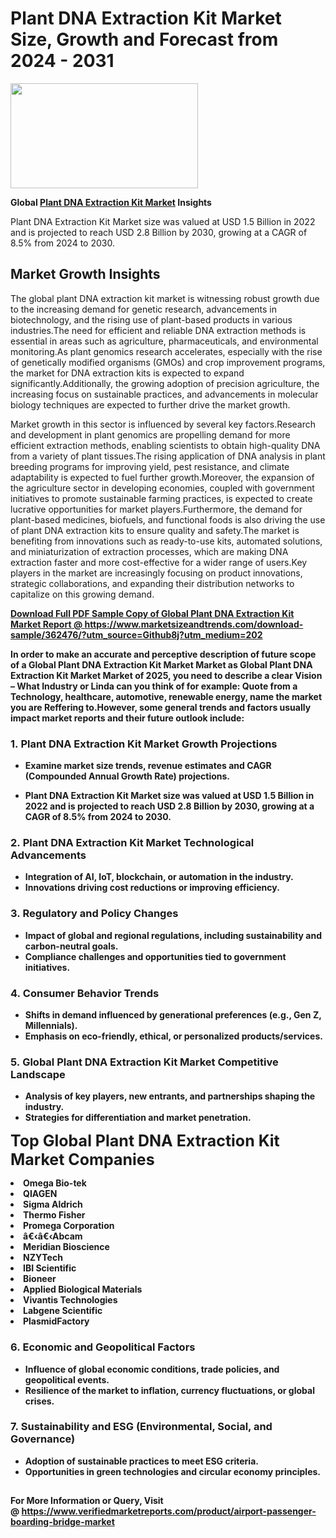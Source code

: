 <H1>Plant DNA Extraction Kit Market Size, Growth and Forecast from 2024 - 2031</H1><img class="aligncenter size-medium wp-image-584254" src="https://thirdeyenews.in/wp-content/uploads/2024/09/Global-Market-Research-300x168.jpeg" alt="" width="300" height="168" /><p><strong>Global&nbsp;<a href="https://www.marketsizeandtrends.com/download-sample/362476/?utm_source=Github8j?utm_medium=202">Plant DNA Extraction Kit Market</a> Insights</strong></p><p>Plant DNA Extraction Kit Market size was valued at USD 1.5 Billion in 2022 and is projected to reach USD 2.8 Billion by 2030, growing at a CAGR of 8.5% from 2024 to 2030.</p><p><h2>Market Growth Insights</h2> <p>The global plant DNA extraction kit market is witnessing robust growth due to the increasing demand for genetic research, advancements in biotechnology, and the rising use of plant-based products in various industries.The need for efficient and reliable DNA extraction methods is essential in areas such as agriculture, pharmaceuticals, and environmental monitoring.As plant genomics research accelerates, especially with the rise of genetically modified organisms (GMOs) and crop improvement programs, the market for DNA extraction kits is expected to expand significantly.Additionally, the growing adoption of precision agriculture, the increasing focus on sustainable practices, and advancements in molecular biology techniques are expected to further drive the market growth.</p> <p><strong><a href="#"></a></strong></p> <p>Market growth in this sector is influenced by several key factors.Research and development in plant genomics are propelling demand for more efficient extraction methods, enabling scientists to obtain high-quality DNA from a variety of plant tissues.The rising application of DNA analysis in plant breeding programs for improving yield, pest resistance, and climate adaptability is expected to fuel further growth.Moreover, the expansion of the agriculture sector in developing economies, coupled with government initiatives to promote sustainable farming practices, is expected to create lucrative opportunities for market players.Furthermore, the demand for plant-based medicines, biofuels, and functional foods is also driving the use of plant DNA extraction kits to ensure quality and safety.The market is benefiting from innovations such as ready-to-use kits, automated solutions, and miniaturization of extraction processes, which are making DNA extraction faster and more cost-effective for a wider range of users.Key players in the market are increasingly focusing on product innovations, strategic collaborations, and expanding their distribution networks to capitalize on this growing demand.</p> <p><strong><a href="#"></p><p><span class=""><strong>Download Full PDF Sample Copy of Global Plant DNA Extraction Kit Market Report</strong> @ <a href="https://www.marketsizeandtrends.com/download-sample/362476/?utm_source=Github8j?utm_medium=202" target="_blank">https://www.marketsizeandtrends.com/download-sample/362476/?utm_source=Github8j?utm_medium=202</a></span></p><p>In order to make an accurate and perceptive description of future scope of a Global&nbsp;Plant DNA Extraction Kit Market Market as Global&nbsp;Plant DNA Extraction Kit Market Market of 2025, you need to describe a clear Vision &ndash; What Industry or Linda can you think of for example: Quote from a Technology, healthcare, automotive, renewable energy, name the market you are Reffering to.However, some general trends and factors usually impact market reports and their future outlook include:</p><h3>1.&nbsp;<strong>Plant DNA Extraction Kit Market Growth Projections</strong></h3><ul><li>Examine market size trends, revenue estimates and CAGR (Compounded Annual Growth Rate) projections.</li><li><p>Plant DNA Extraction Kit Market size was valued at USD 1.5 Billion in 2022 and is projected to reach USD 2.8 Billion by 2030, growing at a CAGR of 8.5% from 2024 to 2030.</p></li></ul><h3>2.&nbsp;<strong>Plant DNA Extraction Kit Market Technological Advancements</strong></h3><ul><li>Integration of AI, IoT, blockchain, or automation in the industry.</li><li>Innovations driving cost reductions or improving efficiency.</li></ul><h3>3.&nbsp;<strong>Regulatory and Policy Changes</strong></h3><ul><li>Impact of global and regional regulations, including sustainability and carbon-neutral goals.</li><li>Compliance challenges and opportunities tied to government initiatives.</li></ul><h3>4.&nbsp;<strong>Consumer Behavior Trends</strong></h3><ul><li>Shifts in demand influenced by generational preferences (e.g., Gen Z, Millennials).</li><li>Emphasis on eco-friendly, ethical, or personalized products/services.</li></ul><h3>5.&nbsp;<strong>Global Plant DNA Extraction Kit Market Competitive Landscape</strong></h3><ul><li>Analysis of key players, new entrants, and partnerships shaping the industry.</li><li>Strategies for differentiation and market penetration.</li></ul><p data-pm-slice="1 1 []"><span style="color: inherit; font-family: inherit; font-size: 25px;">Top Global Plant DNA Extraction Kit Market Companies</span></p><div class="" data-test-id=""><p><li>Omega Bio-tek</li><li> QIAGEN</li><li> Sigma Aldrich</li><li> Thermo Fisher</li><li> Promega Corporation</li><li> â€‹â€‹Abcam</li><li> Meridian Bioscience</li><li> NZYTech</li><li> IBI Scientific</li><li> Bioneer</li><li> Applied Biological Materials</li><li> Vivantis Technologies</li><li> Labgene Scientific</li><li> PlasmidFactory</li></p></div><h3>6.&nbsp;<strong>Economic and Geopolitical Factors</strong></h3><ul><li>Influence of global economic conditions, trade policies, and geopolitical events.</li><li>Resilience of the market to inflation, currency fluctuations, or global crises.</li></ul><h3>7.&nbsp;<strong>Sustainability and ESG (Environmental, Social, and Governance)</strong></h3><ul><li>Adoption of sustainable practices to meet ESG criteria.</li><li>Opportunities in green technologies and circular economy principles.</li></ul><h2><strong style="font-size: 14px;">For More Information or Query, Visit @&nbsp;</strong><a style="background-color: #ffffff; font-size: 14px;" href="https://www.marketsizeandtrends.com/report/plant-dna-extraction-kit-market/" target="_blank">https://www.verifiedmarketreports.com/product/airport-passenger-boarding-bridge-market</a></h2>